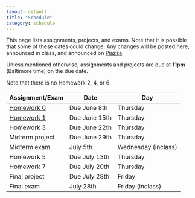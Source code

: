 ```yaml
---
layout: default
title: "Schedule"
category: schedule
---
```


This page lists assignments, projects, and exams. Note that it is possible that some
of these dates could change. Any changes will be posted here, announced in class,
and announced on [Piazza](https://piazza.com/jhu/summer2023/en601220/home).

Unless mentioned otherwise, assignments and projects are due at **11pm** (Baltimore time)
on the due date.

Note that there is no Homework 2, 4, or 6.

Assignment/Exam | Date | Day|
--------------- | ---- | ---|
[Homework 0](assign/hw0.html) | Due June 8th | Thursday 
[Homework 1](assign/hw1.html) | Due June 15th| Thursday 
Homework 3 | Due June 22th| Thursday 
Midterm project | Due June 29th |Thursday
Midterm exam | July 5th| Wednesday (inclass)  
Homework 5 | Due July 13th| Thursday 
Homework 7 | Due July 20th| Thursday 
Final project | Due July 28th| Friday 
Final exam | July 28th| Friday (inclass)

